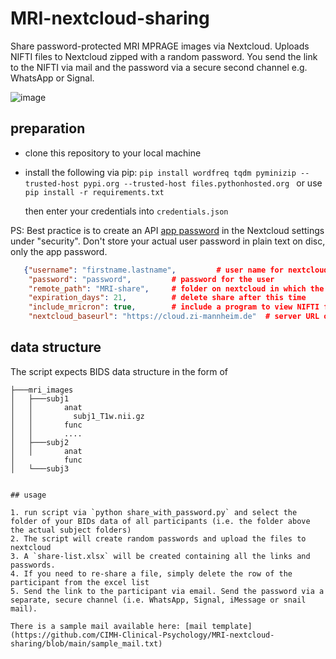 # MRI-nextcloud-sharing

Share password-protected MRI MPRAGE images via Nextcloud. 
Uploads NIFTI files to Nextcloud zipped with a random password.
You send the link to the NIFTI via mail and the password via a secure second channel e.g. WhatsApp or Signal.

![image](https://github.com/CIMH-Clinical-Psychology/MRI-nextcloud-sharing/assets/14980558/b8e78dc5-2c01-49db-97a7-5de3b46c124f)

## preparation

- clone this repository to your local machine
- install the following via pip:  `pip install wordfreq tqdm pyminizip --trusted-host pypi.org --trusted-host files.pythonhosted.org ` or use `pip install -r requirements.txt`

  then enter your credentials into `credentials.json`

PS: Best practice is to create an API [app password](https://help.nextcloud.com/t/where-to-create-app-password/157454/2) in the Nextcloud settings under "security". Don't store your actual user password in plain text on disc, only the app password.

```json
   {"username": "firstname.lastname",         # user name for nextcloud
    "password": "password",         # password for the user
    "remote_path": "MRI-share",     # folder on nextcloud in which the files are uploaded. Needs to exist already.
    "expiration_days": 21,          # delete share after this time
    "include_mricron": true,        # include a program to view NIFTI files (Windows only)
    "nextcloud_baseurl": "https://cloud.zi-mannheim.de"  # server URL of ZI nextcloud
```

## data structure

The script expects BIDS data structure in the form of

```
├───mri_images
│   ├───subj1
│   │       anat
│   │         subj1_T1w.nii.gz
│   │       func     
│   │       ....
│   ├───subj2
│   │       anat
│           func  
│   └───subj3


## usage

1. run script via `python share_with_password.py` and select the folder of your BIDs data of all participants (i.e. the folder above the actual subject folders)
2. The script will create random passwords and upload the files to nextcloud
3. A `share-list.xlsx` will be created containing all the links and passwords.
4. If you need to re-share a file, simply delete the row of the participant from the excel list
5. Send the link to the participant via email. Send the password via a separate, secure channel (i.e. WhatsApp, Signal, iMessage or snail mail).

There is a sample mail available here: [mail template](https://github.com/CIMH-Clinical-Psychology/MRI-nextcloud-sharing/blob/main/sample_mail.txt)
